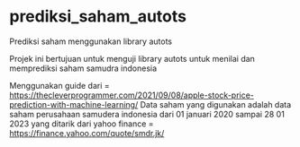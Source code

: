 # prediksi_saham_autots
Prediksi saham menggunakan library autots

Projek ini bertujuan untuk menguji library autots untuk menilai dan memprediksi saham samudra indonesia

Menggunakan guide dari = https://thecleverprogrammer.com/2021/09/08/apple-stock-price-prediction-with-machine-learning/
Data saham yang digunakan adalah data saham perusahaan samudera indonesia dari 01 januari 2020 sampai 28 01 2023 yang ditarik dari yahoo finance = https://finance.yahoo.com/quote/smdr.jk/
